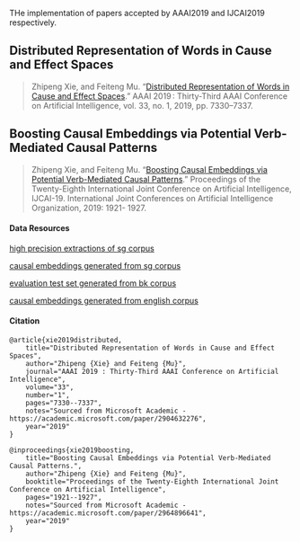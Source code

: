 THe implementation of papers accepted by AAAI2019 and IJCAI2019 respectively.


## Distributed Representation of Words in Cause and Effect Spaces
> Zhipeng Xie, and Feiteng Mu. “[Distributed Representation of Words in Cause and Effect Spaces](https://doi.org/10.1609/aaai.v33i01.33017330).” AAAI 2019 : Thirty-Third AAAI Conference on Artificial Intelligence, vol. 33, no. 1, 2019, pp. 7330–7337.


## Boosting Causal Embeddings via Potential Verb-Mediated Causal Patterns
> Zhipeng Xie, and Feiteng Mu. “[Boosting Causal Embeddings via Potential Verb-Mediated Causal Patterns](https://doi.org/10.24963/ijcai.2019/266).” Proceedings of the Twenty-Eighth International Joint Conference on Artificial Intelligence, IJCAI-19. International Joint Conferences on Artificial Intelligence Organization, 2019: 1921- 1927.

#### Data Resources
[high precision extractions of sg corpus](http://www.ke.fudan.edu.cn/data/causal/sg_hp_extractions.txt)

[causal embeddings generated from sg corpus](http://www.ke.fudan.edu.cn/data/causal/sg_causal_embeds.zip)

[evaluation test set generated from bk corpus](http://www.ke.fudan.edu.cn/data/causal/bk_eval.txt)

[causal embeddings generated from english corpus](http://www.ke.fudan.edu.cn/data/causal/en_causal_embeds.zip)



#### Citation

```
@article{xie2019distributed,
	title="Distributed Representation of Words in Cause and Effect Spaces",
	author="Zhipeng {Xie} and Feiteng {Mu}",
	journal="AAAI 2019 : Thirty-Third AAAI Conference on Artificial Intelligence",
	volume="33",
	number="1",
	pages="7330--7337",
	notes="Sourced from Microsoft Academic - https://academic.microsoft.com/paper/2904632276",
	year="2019"
}

@inproceedings{xie2019boosting,
	title="Boosting Causal Embeddings via Potential Verb-Mediated Causal Patterns.",
	author="Zhipeng {Xie} and Feiteng {Mu}",
	booktitle="Proceedings of the Twenty-Eighth International Joint Conference on Artificial Intelligence",
	pages="1921--1927",
	notes="Sourced from Microsoft Academic - https://academic.microsoft.com/paper/2964896641",
	year="2019"
}
```

